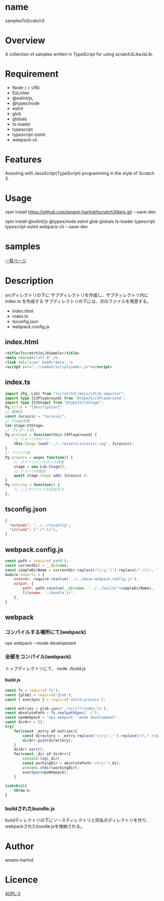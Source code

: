 # name

samplesTsScratch3

# Overview
A collection of samples written in TypeScript for using scratch3LikeJsLib.

# Requirement

- Node ( > v18)
- EsLinker
- @eslint/js, 
- @types/node
- eslint
- glob
- globals
- ts-loader
- typescript
- typescript-eslint
- webpack-cli

# Features

Assisting with JavaScript(TypeScript) programming in the style of Scratch 3.

# Usage

npm install https://github.com/amami-harhid/tscratch3likejs.git --save-dev 

npm install @eslint/js @types/node eslint glob globals ts-loader typescript typescript-eslint webpack-cli --save-dev

# samples

[一覧ページ](https://amami-harhid.github.io/samplesTsScratch3/src/)

# Description

srcディレクトリの下に サブディレクトリを作成し、サブディレクトリ内に index.ts を作成する
サブディレクトリの下には、次のファイルを用意する。

- index.html
- index.ts
- tsconfig.json
- webpack.config.js

## index.html
```html
<title>TscratchJsLibSample</title>
<meta charset="utf-8" />
<link rel="icon" href="data:,">
<script src="../common/scriptLoader.js"></script>
```
## index.ts
```typescript
import {Pg, Lib} from "tscratch3likejs/s3lib-importer";
import type {S3PlayGround} from "@typeJS/s3PlayGround";
import type {S3Stage} from "@typeJS/s3Stage";
Pg.title = "[description]"
// 画像名
const Jurassic = "Jurassic";
// Stage変数
let stage:S3Stage;
// プレロード部
Pg.preload = function(this:S3PlayGround) {
    // イメージのロード
    this.Image.load('../../assets/Jurassic.svg', Jurassic);
}
// プリペア部
Pg.prepare = async function() {
    // ステージインスタンス作成
    stage = new Lib.Stage();
    // イメージの設定
    await stage.Image.add( Jurassic );
}
Pg.setting = function() {
    // ここでイベントを記述する
};
```
## tsconfig.json
```json
{
  "extends": "../../tsconfig",
  "include": ["./*.ts"],
}
```
## webpack.config.js

```javascript
const path = require('path');
const currentDir = __dirname;
const simpleDirName = currentDir.replace(/\\/g,'/').replace(/^.+\//, '');
module.exports = {
    extends: require.resolve('../../base-webpack.config.js'),
    output: {
        path: path.resolve(__dirname, "../../build/"+simpleDirName),
        filename: './bundle.js',
    },
}
```
## webpack
### コンパイルする場所にて(webpack)
npx webpack --mode development

### 全部をコンパイル(webpack)

トップディレクトリにて、
node ./build.js

#### build.js

```javascript
const fs = require('fs');
const {glob} = require('glob');
const { execSync } = require('child_process');

const entries = glob.sync('./src/**/index.ts');
const absolutePath = fs.realpathSync('./');
const npxWebpack = "npx webpack --mode development"
const dirArr = [];
try{
    for(const _entry of entries){
        const directory = _entry.replace('src\\','').replace(/\\.*.ts$/,'');
        dirArr.push(directory);
    }
    dirArr.sort();
    for(const _dir of dirArr){
        console.log(_dir)
        const workingDir = absolutePath+'/src/'+_dir;
        process.chdir(workingDir);
        execSync(npxWebpack);
    }
    
}catch(e){
    throw e;
}
```

### buildされたbundle.js

buildディレクトリの下にソースディレクトリと同名のディレクトリを作り、webpackされたbundle.jsを格納される。

# Author

amami-harhid

# Licence

[AGPL-3](https://www.gnu.org/licenses/agpl-3.0.en.html)

